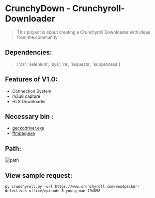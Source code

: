 # CrunchyDown - Crunchyroll-Downloader
> This project is about creating a Crunchyroll Downloader with ideas from the community.

## Dependencies:
> ['os', 'selenium', 'sys', 're', 'requests', 'subprocess']

## Features of V1.0:
* Connection System  
* m3u8 capture  
* HLS Downloader

## Necessary bin :
* [geckodriver.exe](https://github.com/mozilla/geckodriver/releases)  
* [ffmpeg.exe](https://ffmpeg.org/)

## Path:
![path](https://imgur.com/2LNMKia.png)

## View sample request:

`py crunchyroll.py -url https://www.crunchyroll.com/woodpecker-detectives-office/episode-8-young-man-794898`
